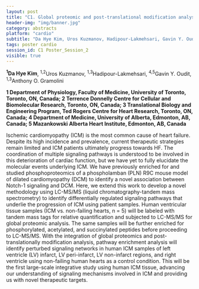```yaml
---
layout: post
title: "C1. Global proteomic and post-translational modification analysis of human ischemic cardiomyopathy "
header-img: "img/banner.jpg"
category: abstracts
platform: "cardio"
subtitle: "Da Hye Kim, Uros Kuzmanov, Hadipour-Lakmehsari, Gavin Y. Oudit, Anthony O. Gramolini"
tags: poster cardio
session_id: C1 Poster_Session_2
visible: true
---
```

**<sup>1</sup>Da Hye Kim**, <sup>1,2</sup>Uros Kuzmanov, <sup>1,3</sup>Hadipour-Lakmehsari, <sup>4,5</sup>Gavin Y. Oudit, <sup>1,3</sup>Anthony O. Gramolini

__1 Department of Physiology, Faculty of Medicine, University of Toronto, Toronto, ON, Canada; 2 Terrence Donnelly Centre for Cellular and Biomolecular Research, Toronto, ON, Canada; 3 Translational Biology and Engineering Program, Ted Rogers Centre for Heart Research, Toronto, ON, Canada; 4 Department of Medicine, University of Alberta, Edmonton, AB, Canada; 5 Mazankowski Alberta Heart Institute, Edmonton, AB, Canada__

Ischemic cardiomyopathy (ICM) is the most common cause of heart failure. Despite its high incidence and prevalence, current therapeutic strategies remain limited and ICM patients ultimately progress towards HF. The coordination of multiple signaling pathways is understood to be involved in this deterioration of cardiac function, but we have yet to fully elucidate the molecular events underlying ICM. We have previously enriched for and studied phosphoproteomics of a phospholamban (PLN) R9C mouse model of dilated cardiomyopathy (DCM) to identify a novel association between Notch-1 signaling and DCM. Here, we extend this work to develop a novel methodology using LC-MS/MS (liquid chromatography-tandem mass spectrometry) to identify differentially regulated signaling pathways that underlie the progression of ICM using patient samples. Human ventricular tissue samples (ICM vs. non-failing hearts, n = 5) will be labeled with tandem mass tags for relative quantification and subjected to LC-MS/MS for global proteomic analysis. The same samples will be further enriched for phosphorylated, acetylated, and succinylated peptides before proceeding to LC-MS/MS. With the integration of global proteomics and post-translationally modification analysis, pathway enrichment analysis will identify perturbed signaling networks in human ICM samples of left ventricle (LV) infarct, LV peri-infarct, LV non-infarct regions, and right ventricle using non-failing human hearts as a control condition. This will be the first large-scale integrative study using human ICM tissue, advancing our understanding of signaling mechanisms involved in ICM and providing us with novel therapeutic targets. 